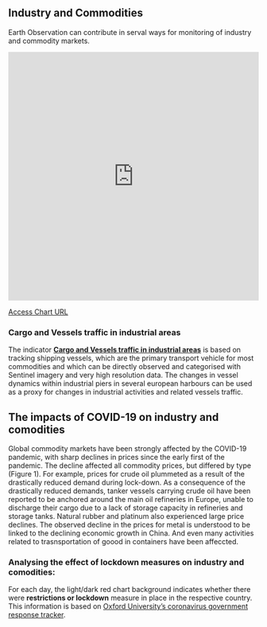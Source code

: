 ## Industry and Commodities

Earth Observation can contribute in serval ways for monitoring of industry and commodity markets.

<iframe title="Prices for almost all commodities have fallen since the start of the year" aria-label="chart" id="datawrapper-chart-PNmee" src="https://datawrapper.dwcdn.net/PNmee/3/" scrolling="no" frameborder="0" style="width: 0; min-width: 100% !important; border: none;" height="500"></iframe>

[Access Chart URL](https://datawrapper.dwcdn.net/PNmee/3/)


### Cargo and Vessels traffic in industrial areas
The indicator [**Cargo and Vessels traffic in industrial areas**](https://race.esa.int/?country=BE&indicator=E200&poi=BE3-E200) is based on tracking shipping vessels, which are the primary transport vehicle for most commodities and which can be directly observed and categorised with Sentinel imagery and very high resolution data. The changes in vessel dynamics within industrial piers in several european harbours can be used as a proxy for changes in industrial activities and related vessels traffic.


## The impacts of COVID-19 on industry and comodities
Global commodity markets have been strongly affected by the COVID-19 pandemic, with sharp declines in prices since the early first of the pandemic. The decline affected all commodity prices, but differed by type (Figure 1). For example, prices for crude oil plummeted as a result of the drastically reduced demand during lock-down. As a consequence of the drastically reduced demands, tanker vessels carrying crude oil have been reported to be anchored around the main oil refineries in Europe, unable to discharge their cargo due to a lack of storage capacity in refineries and storage tanks. Natural rubber and platinum also experienced large price declines. The observed decline in the prices for metal is understood to be linked to the declining economic growth in China. And even many activities related to trasnsportation of goood in containers have been affeccted.

### Analysing the effect of lockdown measures on industry and comodities:
For each day, the light/dark red chart background indicates whether there were **restrictions or lockdown** measure in place in the respective country. This information is based on [Oxford University’s coronavirus government response tracker](https://covidtracker.bsg.ox.ac.uk/). 


